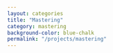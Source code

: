 ```yaml
---
layout: categories
title: "Mastering"
category: mastering
background-color: blue-chalk
permalink: "/projects/mastering"
---
```

